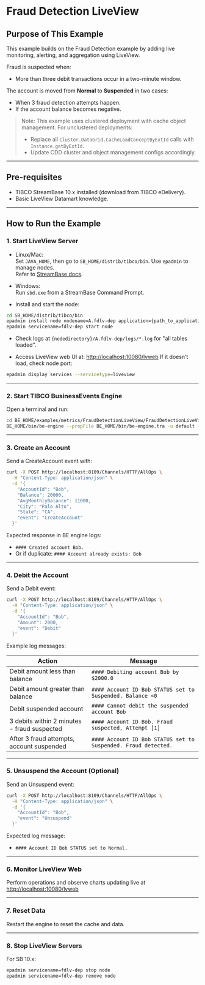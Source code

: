 
# Fraud Detection LiveView

## Purpose of This Example

This example builds on the Fraud Detection example by adding live monitoring, alerting, and aggregation using LiveView.

Fraud is suspected when:
- More than three debit transactions occur in a two-minute window.

The account is moved from **Normal** to **Suspended** in two cases:
- When 3 fraud detection attempts happen.
- If the account balance becomes negative.

> Note: This example uses clustered deployment with cache object management. For unclustered deployments:
> - Replace all `Cluster.DataGrid.CacheLoadConceptByExtId` calls with `Instance.getByExtId`.
> - Update CDD cluster and object management configs accordingly.

---

## Pre-requisites

- TIBCO StreamBase 10.x installed (download from TIBCO eDelivery).
- Basic LiveView Datamart knowledge.

---

## How to Run the Example

### 1. Start LiveView Server

- Linux/Mac:  
  Set `JAVA_HOME`, then go to `SB_HOME/distrib/tibco/bin`. Use `epadmin` to manage nodes.  
  Refer to [StreamBase docs](https://docs.tibco.com/pub/str/10.6.0/doc/html/install/configure-shell.html).

- Windows:  
  Run `sbd.exe` from a StreamBase Command Prompt.

- Install and start the node:

```bash
cd SB_HOME/distrib/tibco/bin
epadmin install node nodename=A.fdlv-dep application={path_to_application.zip} nodedirectory={path_to_logs_dir}
epadmin servicename=fdlv-dep start node
````

* Check logs at `{nodedirectory}/A.fdlv-dep/logs/*.log` for "all tables loaded".

* Access LiveView web UI at: [http://localhost:10080/lvweb](http://localhost:10080/lvweb)
  If it doesn’t load, check node port:

```bash
epadmin display services --servicetype=liveview
```

---

### 2. Start TIBCO BusinessEvents Engine

Open a terminal and run:

```bash
cd BE_HOME/examples/metrics/FraudDetectionLiveView/FraudDetectionLiveView
BE_HOME/bin/be-engine --propFile BE_HOME/bin/be-engine.tra -u default -c FraudDetectionLiveView/FraudDetectionLiveView.cdd FraudDetectionLiveView.ear
```

---

### 3. Create an Account

Send a CreateAccount event with:

```bash
curl -X POST http://localhost:8109/Channels/HTTP/AllOps \
  -H "Content-Type: application/json" \
  -d '{
    "AccountId": "Bob",
    "Balance": 20000,
    "AvgMonthlyBalance": 11000,
    "City": "Palo Alto",
    "State": "CA",
    "event": "CreateAccount"
  }'
```

Expected response in BE engine logs:

* `#### Created account Bob.`
* Or if duplicate: `#### Account already exists: Bob`

---

### 4. Debit the Account

Send a Debit event:

```bash
curl -X POST http://localhost:8109/Channels/HTTP/AllOps \
  -H "Content-Type: application/json" \
  -d '{
    "AccountId": "Bob",
    "Amount": 2000,
    "event": "Debit"
  }'
```

Example log messages:

| Action                                      | Message                                                        |
| ------------------------------------------- | -------------------------------------------------------------- |
| Debit amount less than balance              | `#### Debiting account Bob by $2000.0`                         |
| Debit amount greater than balance           | `#### Account ID Bob STATUS set to Suspended. Balance <0`      |
| Debit suspended account                     | `#### Cannot debit the suspended account Bob`                  |
| 3 debits within 2 minutes - fraud suspected | `#### Account ID Bob. Fraud suspected, Attempt [1]`            |
| After 3 fraud attempts, account suspended   | `#### Account ID Bob STATUS set to Suspended. Fraud detected.` |

---

### 5. Unsuspend the Account (Optional)

Send an Unsuspend event:

```bash
curl -X POST http://localhost:8109/Channels/HTTP/AllOps \
  -H "Content-Type: application/json" \
  -d '{
    "AccountId": "Bob",
    "event": "Unsuspend"
  }'
```

Expected log message:

* `#### Account ID Bob STATUS set to Normal.`

---

### 6. Monitor LiveView Web

Perform operations and observe charts updating live at [http://localhost:10080/lvweb](http://localhost:10080/lvweb)

---

### 7. Reset Data

Restart the engine to reset the cache and data.

---

### 8. Stop LiveView Servers

For SB 10.x:

```bash
epadmin servicename=fdlv-dep stop node
epadmin servicename=fdlv-dep remove node
```

